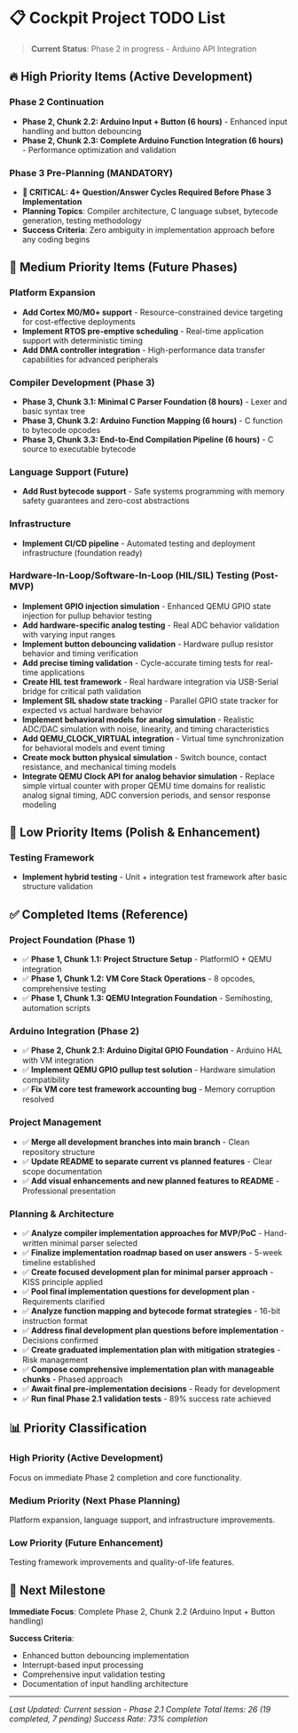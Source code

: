# 📋 Cockpit Project TODO List

> **Current Status**: Phase 2 in progress - Arduino API Integration

## 🔥 High Priority Items (Active Development)

### **Phase 2 Continuation**
- **Phase 2, Chunk 2.2: Arduino Input + Button (6 hours)** - Enhanced input handling and button debouncing
- **Phase 2, Chunk 2.3: Complete Arduino Function Integration (6 hours)** - Performance optimization and validation

### **Phase 3 Pre-Planning (MANDATORY)**
- **🚨 CRITICAL: 4+ Question/Answer Cycles Required Before Phase 3 Implementation**
- **Planning Topics**: Compiler architecture, C language subset, bytecode generation, testing methodology
- **Success Criteria**: Zero ambiguity in implementation approach before any coding begins

## 🎯 Medium Priority Items (Future Phases)

### **Platform Expansion**
- **Add Cortex M0/M0+ support** - Resource-constrained device targeting for cost-effective deployments
- **Implement RTOS pre-emptive scheduling** - Real-time application support with deterministic timing
- **Add DMA controller integration** - High-performance data transfer capabilities for advanced peripherals

### **Compiler Development (Phase 3)**
- **Phase 3, Chunk 3.1: Minimal C Parser Foundation (8 hours)** - Lexer and basic syntax tree
- **Phase 3, Chunk 3.2: Arduino Function Mapping (6 hours)** - C function to bytecode opcodes  
- **Phase 3, Chunk 3.3: End-to-End Compilation Pipeline (6 hours)** - C source to executable bytecode

### **Language Support (Future)**
- **Add Rust bytecode support** - Safe systems programming with memory safety guarantees and zero-cost abstractions

### **Infrastructure**
- **Implement CI/CD pipeline** - Automated testing and deployment infrastructure (foundation ready)

### **Hardware-In-Loop/Software-In-Loop (HIL/SIL) Testing (Post-MVP)**
- **Implement GPIO injection simulation** - Enhanced QEMU GPIO state injection for pullup behavior testing
- **Add hardware-specific analog testing** - Real ADC behavior validation with varying input ranges
- **Implement button debouncing validation** - Hardware pullup resistor behavior and timing verification  
- **Add precise timing validation** - Cycle-accurate timing tests for real-time applications
- **Create HIL test framework** - Real hardware integration via USB-Serial bridge for critical path validation
- **Implement SIL shadow state tracking** - Parallel GPIO state tracker for expected vs actual hardware behavior
- **Implement behavioral models for analog simulation** - Realistic ADC/DAC simulation with noise, linearity, and timing characteristics
- **Add QEMU_CLOCK_VIRTUAL integration** - Virtual time synchronization for behavioral models and event timing
- **Create mock button physical simulation** - Switch bounce, contact resistance, and mechanical timing models
- **Integrate QEMU Clock API for analog behavior simulation** - Replace simple virtual counter with proper QEMU time domains for realistic analog signal timing, ADC conversion periods, and sensor response modeling

## 🔵 Low Priority Items (Polish & Enhancement)

### **Testing Framework**
- **Implement hybrid testing** - Unit + integration test framework after basic structure validation

## ✅ Completed Items (Reference)

### **Project Foundation (Phase 1)**
- ✅ **Phase 1, Chunk 1.1: Project Structure Setup** - PlatformIO + QEMU integration
- ✅ **Phase 1, Chunk 1.2: VM Core Stack Operations** - 8 opcodes, comprehensive testing  
- ✅ **Phase 1, Chunk 1.3: QEMU Integration Foundation** - Semihosting, automation scripts

### **Arduino Integration (Phase 2)**
- ✅ **Phase 2, Chunk 2.1: Arduino Digital GPIO Foundation** - Arduino HAL with VM integration
- ✅ **Implement QEMU GPIO pullup test solution** - Hardware simulation compatibility
- ✅ **Fix VM core test framework accounting bug** - Memory corruption resolved

### **Project Management**
- ✅ **Merge all development branches into main branch** - Clean repository structure
- ✅ **Update README to separate current vs planned features** - Clear scope documentation
- ✅ **Add visual enhancements and new planned features to README** - Professional presentation

### **Planning & Architecture** 
- ✅ **Analyze compiler implementation approaches for MVP/PoC** - Hand-written minimal parser selected
- ✅ **Finalize implementation roadmap based on user answers** - 5-week timeline established
- ✅ **Create focused development plan for minimal parser approach** - KISS principle applied
- ✅ **Pool final implementation questions for development plan** - Requirements clarified
- ✅ **Analyze function mapping and bytecode format strategies** - 16-bit instruction format
- ✅ **Address final development plan questions before implementation** - Decisions confirmed
- ✅ **Create graduated implementation plan with mitigation strategies** - Risk management
- ✅ **Compose comprehensive implementation plan with manageable chunks** - Phased approach
- ✅ **Await final pre-implementation decisions** - Ready for development
- ✅ **Run final Phase 2.1 validation tests** - 89% success rate achieved

## 📊 Priority Classification

### **High Priority** (Active Development)
Focus on immediate Phase 2 completion and core functionality.

### **Medium Priority** (Next Phase Planning)
Platform expansion, language support, and infrastructure improvements.

### **Low Priority** (Future Enhancement)
Testing framework improvements and quality-of-life features.

## 🎯 Next Milestone

**Immediate Focus**: Complete Phase 2, Chunk 2.2 (Arduino Input + Button handling)

**Success Criteria**: 
- Enhanced button debouncing implementation
- Interrupt-based input processing
- Comprehensive input validation testing
- Documentation of input handling architecture

---

*Last Updated: Current session - Phase 2.1 Complete*
*Total Items: 26 (19 completed, 7 pending)*
*Success Rate: 73% completion*